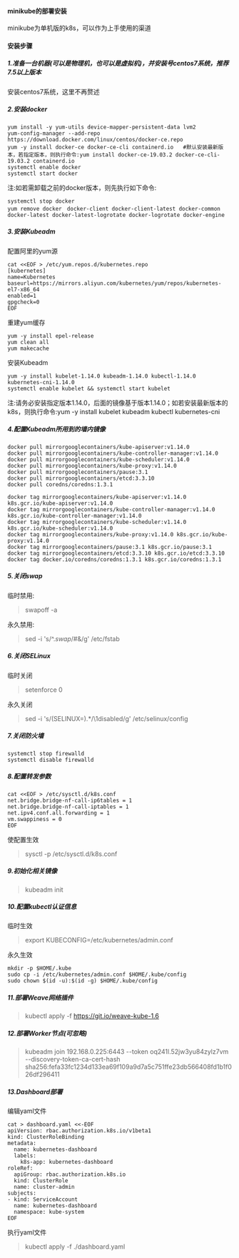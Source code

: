 #### minikube的部署安装
minikube为单机版的k8s，可以作为上手使用的渠道

#### 安装步骤

##### 1.准备一台机器(可以是物理机，也可以是虚拟机)，并安装号centos7系统，推荐7.5以上版本
安装centos7系统，这里不再赘述

##### 2.安装docker
```
yum install -y yum-utils device-mapper-persistent-data lvm2
yum-config-manager --add-repo https://download.docker.com/linux/centos/docker-ce.repo
yum -y install docker-ce docker-ce-cli containerd.io   #默认安装最新版本，若指定版本，则执行命令:yum install docker-ce-19.03.2 docker-ce-cli-19.03.2 containerd.io
systemctl enable docker
systemctl start docker
```
注:如若需卸载之前的docker版本，则先执行如下命令:
```
systemctl stop docker
yum remove docker　docker-client docker-client-latest docker-common docker-latest docker-latest-logrotate docker-logrotate docker-engine
```

##### 3.安装Kubeadm

配置阿里的yum源
```
cat <<EOF > /etc/yum.repos.d/kubernetes.repo
[kubernetes]
name=Kubernetes
baseurl=https://mirrors.aliyun.com/kubernetes/yum/repos/kubernetes-el7-x86_64
enabled=1
gpgcheck=0
EOF
```

重建yum缓存
```
yum -y install epel-release
yum clean all
yum makecache
```

安装Kubeadm
```
yum -y install kubelet-1.14.0 kubeadm-1.14.0 kubectl-1.14.0 kubernetes-cni-1.14.0
systemctl enable kubelet && systemctl start kubelet
```
注:请务必安装指定版本1.14.0，后面的镜像基于版本1.14.0；如若安装最新版本的k8s，则执行命令:yum -y install kubelet kubeadm kubectl kubernetes-cni

##### 4.配置Kubeadm所用到的墙内镜像
```
docker pull mirrorgooglecontainers/kube-apiserver:v1.14.0
docker pull mirrorgooglecontainers/kube-controller-manager:v1.14.0
docker pull mirrorgooglecontainers/kube-scheduler:v1.14.0
docker pull mirrorgooglecontainers/kube-proxy:v1.14.0
docker pull mirrorgooglecontainers/pause:3.1
docker pull mirrorgooglecontainers/etcd:3.3.10
docker pull coredns/coredns:1.3.1

docker tag mirrorgooglecontainers/kube-apiserver:v1.14.0 k8s.gcr.io/kube-apiserver:v1.14.0
docker tag mirrorgooglecontainers/kube-controller-manager:v1.14.0 k8s.gcr.io/kube-controller-manager:v1.14.0
docker tag mirrorgooglecontainers/kube-scheduler:v1.14.0 k8s.gcr.io/kube-scheduler:v1.14.0
docker tag mirrorgooglecontainers/kube-proxy:v1.14.0 k8s.gcr.io/kube-proxy:v1.14.0
docker tag mirrorgooglecontainers/pause:3.1 k8s.gcr.io/pause:3.1
docker tag mirrorgooglecontainers/etcd:3.3.10 k8s.gcr.io/etcd:3.3.10
docker tag docker.io/coredns/coredns:1.3.1 k8s.gcr.io/coredns:1.3.1
```

##### 5.关闭swap

临时禁用:
> swapoff -a        

永久禁用:
> sed -i 's/^.*swap*/#&/g' /etc/fstab

##### 6.关闭SELinux

临时关闭
> setenforce 0      

永久关闭
> sed -i 's/\(SELINUX=\).*/\1disabled/g' /etc/selinux/config

##### 7.关闭防火墙
```
systemctl stop firewalld
systemctl disable firewalld
```

##### 8.配置转发参数
```
cat <<EOF > /etc/sysctl.d/k8s.conf
net.bridge.bridge-nf-call-ip6tables = 1
net.bridge.bridge-nf-call-iptables = 1
net.ipv4.conf.all.forwarding = 1
vm.swappiness = 0
EOF
```
使配置生效
> sysctl -p /etc/sysctl.d/k8s.conf      

##### 9.初始化相关镜像
> kubeadm init      

##### 10.配置kubectl认证信息

临时生效
> export KUBECONFIG=/etc/kubernetes/admin.conf

永久生效
```
mkdir -p $HOME/.kube
sudo cp -i /etc/kubernetes/admin.conf $HOME/.kube/config
sudo chown $(id -u):$(id -g) $HOME/.kube/config
```

##### 11.部署Weave网络插件
> kubectl apply -f https://git.io/weave-kube-1.6        

##### 12.部署Worker节点(可忽略)
> kubeadm join 192.168.0.225:6443 --token oq241l.52jw3yu84zylz7vm --discovery-token-ca-cert-hash sha256:fefa33fc1234d133ea69f109a9d7a5c751ffe23db566408fd1b1f026df296411

##### 13.Dashboard部署
编辑yaml文件
```
cat > dashboard.yaml <<-EOF
apiVersion: rbac.authorization.k8s.io/v1beta1
kind: ClusterRoleBinding
metadata:
  name: kubernetes-dashboard
  labels:
    k8s-app: kubernetes-dashboard
roleRef:
  apiGroup: rbac.authorization.k8s.io
  kind: ClusterRole
  name: cluster-admin
subjects:
- kind: ServiceAccount
  name: kubernetes-dashboard
  namespace: kube-system
EOF
```
执行yaml文件
> kubectl apply -f ./dashboard.yaml      

